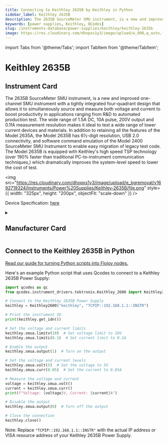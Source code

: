 ```yaml
---
title: Connecting to Keithley 2635B by Keithley in Python
sidebar_label: Keithley 2635B
description: The 2635B SourceMeter SMU instrument, is a new and improved one-channel SMU instrument with a tightly integrated four-quadrant design that allows it to simultaneously source and measure both voltage and current to boost productivity in applications ranging from R&D to automated production test. The wide range of 1.5A DC, 10A pulse, 200V output and 0.1fA measurement resolution makes it ideal to test a wide range of lower current devices and materials. In addition to retaining all the features of the Model 2635A, the Model 2635B has 6½-digit resolution, USB 2.0 connectivity, and software command emulation of the Model 2400 SourceMeter SMU Instrument to enable easy migration of legacy test code. The Model 2635B is equipped with Keithley's high speed TSP technology (over 190% faster than traditional PC-to-instrument communication techniques,) which dramatically improves the system-level speed to lower the cost of test.
keywords: [power supplies, Keithley, QCodes]
slug: /instruments-database/power-supplies/keithley/keithley-2635b
image: https://res.cloudinary.com/dhopxs1y3/image/upload/w_600,q_auto,f_auto/e_bgremoval/v1692719324/Instruments/Power%20Supplies/Keithley-2635B/file.jpg
---
```


import Tabs from '@theme/Tabs';
import TabItem from '@theme/TabItem';

# Keithley 2635B

## Instrument Card

<div className="flex">

<div>

The 2635B SourceMeter SMU instrument, is a new and improved one-channel SMU instrument with a tightly integrated four-quadrant design that allows it to simultaneously source and measure both voltage and current to boost productivity in applications ranging from R&D to automated production test. The wide range of 1.5A DC, 10A pulse, 200V output and 0.1fA measurement resolution makes it ideal to test a wide range of lower current devices and materials. In addition to retaining all the features of the Model 2635A, the Model 2635B has 6½-digit resolution, USB 2.0 connectivity, and software command emulation of the Model 2400 SourceMeter SMU Instrument to enable easy migration of legacy test code. The Model 2635B is equipped with Keithley's high speed TSP technology (over 190% faster than traditional PC-to-instrument communication techniques,) which dramatically improves the system-level speed to lower the cost of test.

</div>

<img src="https://res.cloudinary.com/dhopxs1y3/image/upload/e_bgremoval/v1692719324/Instruments/Power%20Supplies/Keithley-2635B/file.png" style={{ width: "325px", height: "200px", objectFit: "scale-down" }} />

</div>

<div className="flex text-center">

<p>Device Specification: <a target="\_blank" href="https://www.farnell.com/datasheets/2619879.pdf">here</a></p>

</div>

<details style={{ marginTop: "15px"}}>
<summary><h2>Manufacturer Card</h2></summary>

<img src="https://res.cloudinary.com/dhopxs1y3/image/upload/v1692806202/Instruments/Vendor%20Logos/Keithley.png" style={{ width: "100%", height: "170px",objectFit: "scale-down" }} />

Keithley Instruments is a measurement and instrument company headquartered in Solon, Ohio, that develops, manufactures, markets, and sells data acquisition products, as well as complete systems for high-volume production and assembly testing.

<ul>
  <li>Headquarters: Cleveland, Ohio, United States</li>
  <li>Yearly Revenue (millions, USD): 110.6</li>
  <li>Vendor Website: <a href="https://www.tek.com/en">here</a></li>
</ul>
</details>

## Connect to the Keithley 2635B in Python

[Read our guide for turning Python scripts into Flojoy nodes.](https://docs.flojoy.ai/custom-nodes/creating-custom-node/)
<Tabs>
<TabItem value="QCodes" label="QCodes">

Here's an example Python script that uses Qcodes to connect to a Keithley 2635B Power Supply:

```python
import qcodes as qc
from qcodes.instrument_drivers.tektronix.Keithley_2600 import Keithley2600

# Connect to the Keithley 2635B Power Supply
keithley = Keithley2600("keithley", "TCPIP::192.168.1.1::INSTR")

# Print the instrument ID
print(keithley.get_idn())

# Set the voltage and current limits
keithley.smua.limitv(10)  # Set voltage limit to 10V
keithley.smua.limiti(0.1)  # Set current limit to 0.1A

# Enable the output
keithley.smua.output(1)  # Turn on the output

# Set the voltage and current levels
keithley.smua.volt(5)  # Set the voltage to 5V
keithley.smua.curr(0.05)  # Set the current to 0.05A

# Measure the voltage and current
voltage = keithley.smua.volt()
current = keithley.smua.curr()
print(f"Voltage: {voltage}V, Current: {current}A")

# Disable the output
keithley.smua.output(0)  # Turn off the output

# Close the connection
keithley.close()
```

Note: Replace `"TCPIP::192.168.1.1::INSTR"` with the actual IP address or VISA resource address of your Keithley 2635B Power Supply.

</TabItem>
</Tabs>